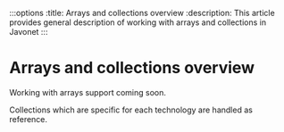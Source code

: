 :::options
:title: Arrays and collections overview
:description: This article provides general description of working with arrays and collections in Javonet
:::

# Arrays and collections overview

Working with arrays support coming soon.

Collections which are specific for each technology are handled as reference.


